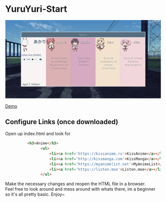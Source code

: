 # YuruYuri-Start
<img src='images/preview.png'>

[Demo](https://qnnie.github.io/YuruYuri-Start/)

Configure Links (once downloaded)
----------------------------
Open up index.html and look for 
```html
          <h3>Anime</h3>
                <ul>
                    <li><a href='https://kissanime.ru'>KissAnime</a></li>
                    <li><a href='http://kissmanga.com'>KissManga</a></li>
                    <li><a href='https://myanimelist.net'>MyAnimeList</a></li>
                    <li><a href='https://listen.moe'>Listen.moe</a></li>
                </ul>
```
Make the necessary changes and reopen the HTML file in a browser.
<br>
Feel free to look around and mess around with whats there, im a beginner so it's all pretty basic. Enjoy~


